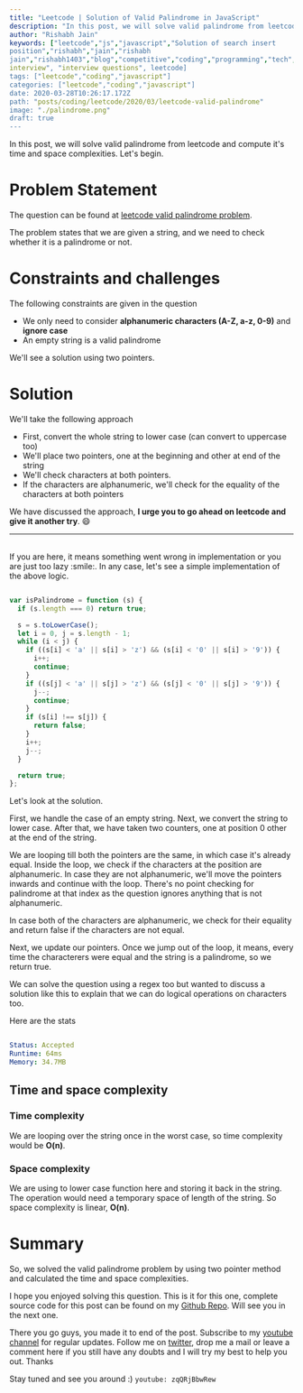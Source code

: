 ```yaml
---
title: "Leetcode | Solution of Valid Palindrome in JavaScript"
description: "In this post, we will solve valid palindrome from leetcode and compute it's time and space complexities. Let's begin."
author: "Rishabh Jain"
keywords: ["leetcode","js","javascript","Solution of search insert
position","rishabh","jain","rishabh
jain","rishabh1403","blog","competitive","coding","programming","tech","technology",
interview", "interview questions", leetcode]
tags: ["leetcode","coding","javascript"]
categories: ["leetcode","coding","javascript"]
date: 2020-03-28T10:26:17.172Z
path: "posts/coding/leetcode/2020/03/leetcode-valid-palindrome"
image: "./palindrome.png"
draft: true
---
```


In this post, we will solve valid palindrome from leetcode and compute it's time and space complexities. Let's begin.
<!--more-->

# Problem Statement
The question can be found at [leetcode valid palindrome problem](https://leetcode.com/problems/valid-palindrome/).

The problem states that we are given a string, and we need to check whether it
is a palindrome or not.

# Constraints and challenges

The following constraints are given in the question
- We only need to consider **alphanumeric characters (A-Z, a-z, 0-9)** and **ignore
  case**
- An empty string is a valid palindrome

We'll see a solution using two pointers.

# Solution

We'll take the following approach

- First, convert the whole string to lower case (can convert to uppercase too)
- We'll place two pointers, one at the beginning and other at end of the string
- We'll check characters at both pointers.
- If the characters are alphanumeric, we'll check for the equality of the
  characters at both pointers


We have discussed the approach, **I urge you to go ahead on leetcode and give it another try**. :smile:

<hr />
<br />
If you are here, it means something went wrong in implementation or you are just too lazy :smile:. In any case, let's see a simple implementation of the above logic.

```js

var isPalindrome = function (s) {
  if (s.length === 0) return true;

  s = s.toLowerCase();
  let i = 0, j = s.length - 1;
  while (i < j) {
    if ((s[i] < 'a' || s[i] > 'z') && (s[i] < '0' || s[i] > '9')) {
      i++;
      continue;
    }
    if ((s[j] < 'a' || s[j] > 'z') && (s[j] < '0' || s[j] > '9')) {
      j--;
      continue;
    }
    if (s[i] !== s[j]) {
      return false;
    }
    i++;
    j--;
  }

  return true;
};

```

Let's look at the solution.

First, we handle the case of an empty string. Next, we convert the string to lower
case. After that, we have taken two counters, one at position 0 other at the end
of the string.

We are looping till both the pointers are the same, in which case it's already
equal. Inside the loop, we check if the characters at the position are
alphanumeric. In case they are not alphanumeric, we'll move the pointers inwards
and continue with the loop. There's no point checking for palindrome at that
index as the question ignores anything that is not alphanumeric. 

In case both of the characters are alphanumeric, we check for their equality and
return false if the characters are not equal.

Next, we update our pointers. Once we jump out of the loop, it means, every time
the characterers were equal and the string is a palindrome, so we return true.

We can solve the question using a regex too but wanted to discuss a solution
like this to explain that we can do logical operations on characters too.

Here are the stats

```yaml

Status: Accepted
Runtime: 64ms
Memory: 34.7MB

```

## Time and space complexity

### Time complexity

We are looping over the string once in the worst case, so time complexity
would be **O(n)**.

### Space complexity

We are using to lower case function here and storing it back in the string. The
operation would need a temporary space of length of the string. So space
complexity is linear, **O(n)**.

# Summary

So, we solved the valid palindrome problem by using two pointer method and calculated the time and space complexities.

I hope you enjoyed solving this question. This is it for this one, complete source code for this post can be found on my [Github Repo](https://github.com/rishabh1403/leetcode-javascript-solutions). Will see you in the next one.

There you go guys, you made it to end of the post.  Subscribe to my [youtube channel](https://www.youtube.com/rishabh1403) for regular updates. Follow me on [twitter](https://www.twitter.com/rishabhjain1403), drop me a mail or leave a comment here if you still have any doubts and I will try my best to help you out. Thanks

Stay tuned and see you around :)
`youtube: zqQRjBbwRew`
